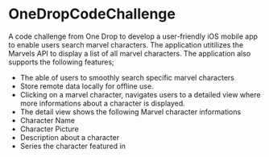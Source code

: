 # OneDropCodeChallenge
A code challenge from One Drop to develop a user-friendly iOS mobile app to enable users search marvel characters. 
The application utitilizes the Marvels API to display a list of all marvel characters. 
The application also supports the following features; 
- The able of users to smoothly search specific marvel characters
- Store remote data locally for offline use. 
- Clicking on a marvel character, navigates users to a detailed view where more informations about a character is displayed. 
- The detail view shows the following Marvel character informations
- Character Name 
- Character Picture 
- Description about a character 
- Series the character featured in

